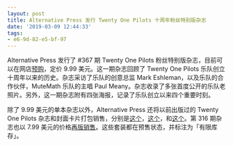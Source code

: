 ```yaml
---
layout: post
title: Alternative Press 发行 Twenty One Pilots 十周年粉丝特别版杂志
date: '2019-03-09 12:44:33'
tags:
- e6-9d-82-e5-bf-97
---
```


Alternative Press 发行了 #367 期 Twenty One Pilots 粉丝特别版杂志，目前可以在网店[预购](https://shop.altpress.com/collections/new-issue/products/twenty-one-pilots-solo-rider-fan-favorite-issue-367)，定价 9.99 美元。这一期杂志回顾了 Twenty One Pilots 乐队创立十周年以来的历史。杂志采访了乐队的创意总监 Mark Eshleman，以及乐队的合作伙伴，MuteMath 乐队的主唱 Paul Meany。杂志收录了多张首度公开的乐队老照片。另外，这一期杂志附有四张海报，记录了乐队创立以来四个重要时刻。

除了 9.99 美元的单本杂志以外，Alternative Press 还将以前出版过的 Twenty One Pilots 杂志和封面卡片打包销售，分别是[这个](https://shop.altpress.com/collections/new-issue/products/twenty-one-pilots-ap-silver-collection-fan-favorite-issue-367-preorder)，[这个](https://shop.altpress.com/collections/new-issue/products/twenty-one-pilots-ap-gold-collection-fan-favorite-issue-367-preorder)，和[这个](https://shop.altpress.com/collections/new-issue/products/twenty-one-pilots-ap-platinum-collection-fan-favorite-issue-367-preorder-1)。第 316 期杂志也以 7.99 美元的价格[再版销售](https://shop.altpress.com/collections/new-issue/products/316-1-twenty-one-pilots-solo-rider-larger-fan-edition)。这些套装都在预售状态，并标注为「有限库存」。

